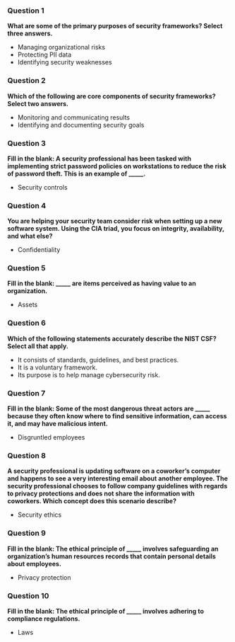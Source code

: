 ### Question 1
**What are some of the primary purposes of security frameworks? Select three answers.**
- Managing organizational risks
- Protecting PII data
- Identifying security weaknesses

### Question 2
**Which of the following are core components of security frameworks? Select two answers.**
- Monitoring and communicating results
- Identifying and documenting security goals

### Question 3
**Fill in the blank: A security professional has been tasked with implementing strict password policies on workstations to reduce the risk of password theft. This is an example of _____.**
- Security controls

### Question 4
**You are helping your security team consider risk when setting up a new software system. Using the CIA triad, you focus on integrity, availability, and what else?**
- Confidentiality

### Question 5
**Fill in the blank: _____ are items perceived as having value to an organization.**
- Assets

### Question 6
**Which of the following statements accurately describe the NIST CSF? Select all that apply.**
- It consists of standards, guidelines, and best practices.
- It is a voluntary framework.
- Its purpose is to help manage cybersecurity risk.

### Question 7
**Fill in the blank: Some of the most dangerous threat actors are _____ because they often know where to find sensitive information, can access it, and may have malicious intent.**
- Disgruntled employees

### Question 8
**A security professional is updating software on a coworker’s computer and happens to see a very interesting email about another employee. The security professional chooses to follow company guidelines with regards to privacy protections and does not share the information with coworkers. Which concept does this scenario describe?**
- Security ethics

### Question 9
**Fill in the blank: The ethical principle of _____ involves safeguarding an organization’s human resources records that contain personal details about employees.**
- Privacy protection

### Question 10
**Fill in the blank: The ethical principle of _____ involves adhering to compliance regulations.**
- Laws
